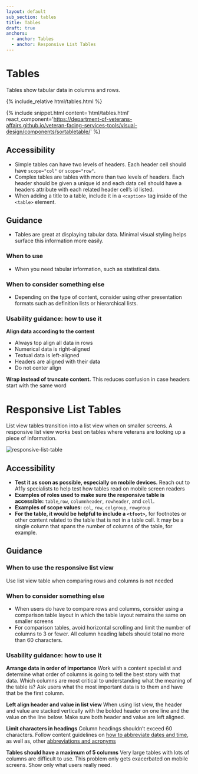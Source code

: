 ```yaml
---
layout: default
sub_section: tables
title: Tables
draft: true
anchors:
  - anchor: Tables
  - anchor: Responsive List Tables 
---
```


# Tables

<p class="va-introtext">Tables show tabular data in columns and rows.</p>

<div class="site-showcase">
{% include_relative html/tables.html %}
</div>

{% include snippet.html content='html/tables.html' react_component='https://department-of-veterans-affairs.github.io/veteran-facing-services-tools/visual-design/components/sortabletable/' %}


## Accessibility
* Simple tables can have two levels of headers. Each header cell should have `scope="col"` or `scope="row"`.
* Complex tables are tables with more than two levels of headers. Each header should be given a unique id and each data cell should have a headers attribute with each related header cell’s id listed.
* When adding a title to a table, include it in a `<caption>` tag inside of the `<table>` element.

## Guidance
* Tables are great at displaying tabular data. Minimal visual styling helps surface this information more easily.

### When to use
* When you need tabular information, such as statistical data.

### When to consider something else
* Depending on the type of content, consider using other presentation formats such as definition lists or hierarchical lists.

### Usability guidance: how to use it
**Align data according to the content** 
- Always top align all data in rows
- Numerical data is right-aligned
- Textual data is left-aligned
- Headers are aligned with their data
- Do not center align

**Wrap instead of truncate content.** This reduces confusion in case headers start with the same word



# Responsive List Tables 

<p class="va-introtext">List view tables transition into a list view when on smaller screens. A responsive list view works best on tables where veterans are looking up a piece of information. 
</p>

![responsive-list-table]({{site.baseurl}}images/responsive-list-table.png)

 
## Accessibility
- **Test it as soon as possible, especially on mobile devices.** Reach out to A11y specialists to help test how tables read on mobile screen readers 
- **Examples of roles used to make sure the responsive table is accessible:** `table`,`row`, `columnheader`, `rowheader`, and `cell`.
- **Examples of scope values:** `col`, `row`, `colgroup`, `rowgroup`
- **For the table, it would be helpful to include a `<tfoot>`,**  for footnotes or other content related to the table that is not in a table cell.  It may be a single column that spans the number of columns of the table, for example.

## Guidance

### When to use the responsive list view 
Use list view table when comparing rows and columns is not needed

### When to consider something else
- When users do have to compare rows and columns, consider using a comparison table layout in which the table layout remains the same on smaller screens 
- For comparison tables, avoid horizontal scrolling and limit the number of columns to 3 or fewer. All column heading labels should total no more than 60 characters. 

### Usability guidance: how to use it
**Arrange data in order of importance** Work with a content specialist and determine what order of columns is going to tell the best story with that data. Which columns are most critical to understanding what the meaning of the table is? Ask users what the most important data is to them and have that be the first column. 

**Left align header and value in list view** When using list view, the header and value are stacked vertically with the bolded header on one line and the value on the line below. Make sure both header and value are left aligned. 

**Limit characters in headings** Column headings shouldn’t exceed 60 characters. Follow content guidelines on [how to abbreviate dates and time](https://design.va.gov/content-style-guide/dates-and-numbers), as well as, other [abbreviations and acronyms](https://design.va.gov/content-style-guide/abbreviations-and-acronyms)

**Tables should have a maximum of 5 columns** Very large tables with lots of columns are difficult to use. This problem only gets exacerbated on mobile screens. Show only what users really need.  
